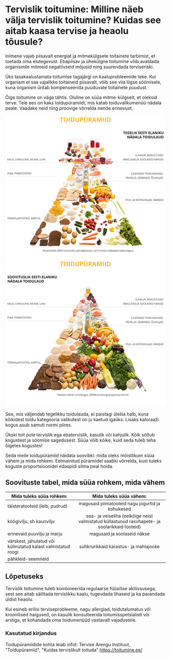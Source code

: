 # Tervislik toitumine: Milline näeb välja tervislik toitumine? Kuidas see aitab kaasa tervise ja heaolu tõusule?

Inimene vajab piisavalt energiat ja mitmekülgsete toitainete tarbimist, et toetada oma elutegevust. Ebapiisav ja ühekülgne toitumine võib avaldada organismile mitmeid negatiivseid mõjusid ning suurendada terviseriski.

Üks tasakaalustamata toitumise tagajärgi on kaaluprobleemide teke. Kui organism ei saa vajalikke toitaineid piisavalt, võib see viia liigse söömisele, kuna organism üritab kompenseerida puuduvate toitainete puudust.

Õige toitumine on väga tähtis. Oluline on süüa mitme-külgselt, et oleksid terve. 
Teie ees on kaks toidupüramiidi, mis katab toiduvalikumenüü nädala peale. Vaadake neid ning proovige võrrelda nende erinevust.

![tegelik](image-1.png)
![soovituslik](image.png)

See, mis väljendab tegelikku toidulauda, ei paistagi üleliia halb, kuna kõikidest toidu kategooria valikutest on ju kaetud igaüks. Lisaks kaloraaži kogus asub samuti normi piires.

Ükski toit pole tervislik ega ebatervislik, kasulik või kahjulik. Kõik sõltub kogustest ja söömise sagedusest. Süüa võib kõike, kuid seda tuleb teha õigetes kogustes!

Seda meile toidupüramiid näidata soovibki: mida oleks mõistlikum süüa vähem ja mida rohkem. Eelmainitud püramiidel saabki võrrelda, kust tuleks koguste proportsioonidel edaspidi silma peal hoida.

## Soovituste tabel, mida süüa rohkem, mida vähem
| Mida tuleks süüa rohkem:   |      Mida tuleks süüa vähem:      |
|----------|:-------------:|
|täisteratooteid (leib, pudrud)|  magusaid piimatooteid nagu jogurtid ja kohukesed |
|köögivilju, sh kaunvilju|sea- ja veiseliha (eelkõige neist valmistatud küllastunud rasvhapete- ja soolarikkaid tooteid)  |
| erinevaid puuvilju ja marju |magusaid ja soolaseid näkse |
| värskest, jahutatud või külmutatud kalast valmistatud roogi  |  suhkrurikkaid karastus- ja mahlajooke |
| pähkleid-seemneid  |

## Lõpetuseks
Tervislik toitumine tuleb kombineerida regulaarse füüsilise aktiivsusega, sest see aitab säilitada tervislikku kaalu, tugevdada lihaseid ja ka parandada üldist heaolu.

Kui esineb erilisi terviseprobleeme, nagu allergiad, toidutalumatus või kroonilised haigused, on kasulik konsulteerida toitumisspetsialisti või arstiga, et kohandada oma toidumenüüd vastavalt vajadustele. 

### Kasutatud kirjandus
Toidupüramiidide kohta leiab infot: Tervise Arengu Instituut, "Toidupüramiid", "Kuidas tervislikult toituda" https://toitumine.ee/